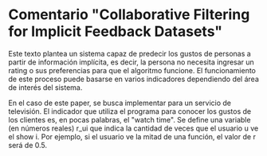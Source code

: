 # Comentario "Collaborative Filtering for Implicit Feedback Datasets"

Este texto plantea un sistema capaz de predecir los gustos de personas a partir de información implícita, es decir, la persona no necesita ingresar un rating o sus preferencias para que el algoritmo funcione. El funcionamiento de este proceso puede basarse en varios indicadores dependiendo del área de interés del sistema.

En el caso de este paper, se busca implementar para un servicio de televisión. El indicador que utiliza el programa para conocer los gustos de los clientes es, en pocas palabras, el "watch time". Se define una variable (en números reales) r_ui que indica la cantidad de veces que el usuario u ve el show i. Por ejemplo, si el usuario ve la mitad de una función, el valor de r será de 0.5.